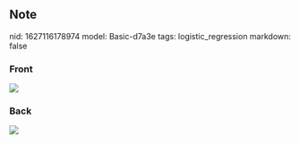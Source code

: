 ## Note
nid: 1627116178974
model: Basic-d7a3e
tags: logistic_regression
markdown: false

### Front
<img src="paste-9892ed9caeaffb634306ad9eb995bc70ab83dfbf.jpg">

### Back
<img src="paste-d113cbcff5183dc96f92ba84cf11da01c2d09448.jpg">
